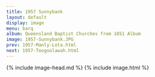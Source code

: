 ```yaml
---
title: 1957 Sunnybank
layout: default
display: image
menu: barq
album: Queensland Baptist Churches from 1851 Album
image: 1957-Sunnybank.JPG
prev: 1957-Manly-Lota.html
next: 1957-Toogoolawah.html
---
```

{% include image-head.md %}
{% include image.html %}